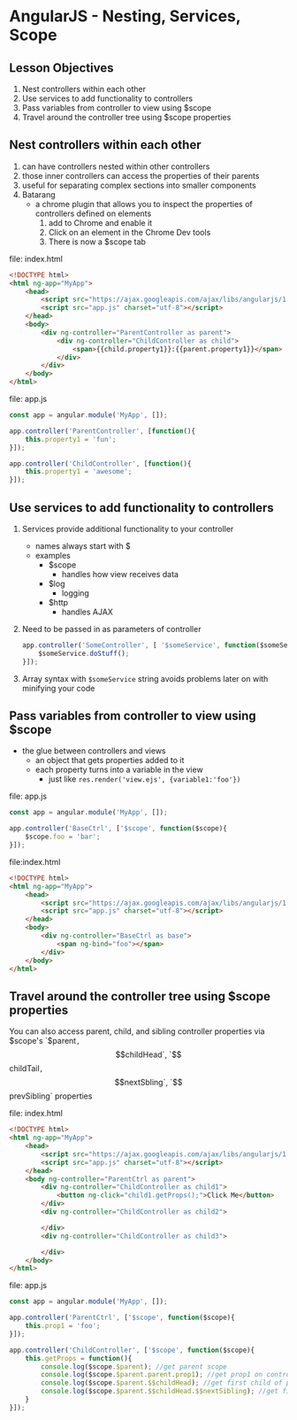 # AngularJS - Nesting, Services, Scope

## Lesson Objectives

1. Nest controllers within each other
1. Use services to add functionality to controllers
1. Pass variables from controller to view using $scope
1. Travel around the controller tree using $scope properties

## Nest controllers within each other

1. can have controllers nested within other controllers
1. those inner controllers can access the properties of their parents
1. useful for separating complex sections into smaller components
1. Batarang
	- a chrome plugin that allows you to inspect the properties of controllers defined on elements
		1. add to Chrome and enable it
		1. Click on an element in the Chrome Dev tools
		1. There is now a $scope tab

file: index.html

```html
<!DOCTYPE html>
<html ng-app="MyApp">
	<head>
		<script src="https://ajax.googleapis.com/ajax/libs/angularjs/1.6.1/angular.min.js"></script>
		<script src="app.js" charset="utf-8"></script>
	</head>
	<body>
		<div ng-controller="ParentController as parent">
			<div ng-controller="ChildController as child">
				<span>{{child.property1}}:{{parent.property1}}</span>
			</div>
		</div>
	</body>
</html>
```

file: app.js

```javascript
const app = angular.module('MyApp', []);

app.controller('ParentController', [function(){
	this.property1 = 'fun';
}]);

app.controller('ChildController', [function(){
	this.property1 = 'awesome';
}]);
```

## Use services to add functionality to controllers

1. Services provide additional functionality to your controller
	- names always start with $
	- examples
		- $scope
			- handles how view receives data
		- $log
			- logging
		- $http
			- handles AJAX
1. Need to be passed in as parameters of controller

	```javascript
	app.controller('SomeController', [ '$someService', function($someService){
		$someService.doStuff();
	}]);
	```

1. Array syntax with `$someService` string avoids problems later on with minifying your code

## Pass variables from controller to view using $scope

- the glue between controllers and views
	- an object that gets properties added to it
	- each property turns into a variable in the view
		- just like `res.render('view.ejs', {variable1:'foo'})`

file: app.js

```javascript
const app = angular.module('MyApp', []);

app.controller('BaseCtrl', ['$scope', function($scope){
	$scope.foo = 'bar';
}]);
```

file:index.html

```html
<!DOCTYPE html>
<html ng-app="MyApp">
	<head>
		<script src="https://ajax.googleapis.com/ajax/libs/angularjs/1.6.1/angular.min.js"></script>
		<script src="app.js" charset="utf-8"></script>
	</head>
	<body>
		<div ng-controller="BaseCtrl as base">
			<span ng-bind="foo"></span>
		</div>
	</body>
</html>
```

## Travel around the controller tree using $scope properties

You can also access parent, child, and sibling controller properties via $scope's `$parent`, `$$childHead`, `$$childTail`, `$$nextSbling`, `$$prevSibling` properties

file: index.html

```html
<!DOCTYPE html>
<html ng-app="MyApp">
	<head>
		<script src="https://ajax.googleapis.com/ajax/libs/angularjs/1.6.1/angular.min.js"></script>
		<script src="app.js" charset="utf-8"></script>
	</head>
	<body ng-controller="ParentCtrl as parent">
		<div ng-controller="ChildController as child1">
			<button ng-click="child1.getProps();">Click Me</button>
		</div>
		<div ng-controller="ChildController as child2">

		</div>
		<div ng-controller="ChildController as child3">

		</div>
	</body>
</html>
```

file: app.js

```javascript
const app = angular.module('MyApp', []);

app.controller('ParentCtrl', ['$scope', function($scope){
	this.prop1 = 'foo';
}]);

app.controller('ChildController', ['$scope', function($scope){
	this.getProps = function(){
		console.log($scope.$parent); //get parent scope
		console.log($scope.$parent.parent.prop1); //get prop1 on controller instance
		console.log($scope.$parent.$$childHead); //get first child of parent
		console.log($scope.$parent.$$childHead.$$nextSibling); //get first sibling of first child of parent
	}
}]);
```
